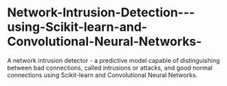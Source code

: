 # Network-Intrusion-Detection---using-Scikit-learn-and-Convolutional-Neural-Networks-
A network intrusion detector - a predictive model capable of distinguishing between bad connections, called intrusions or attacks, and good normal connections using Scikit-learn and Convolutional Neural Networks.
